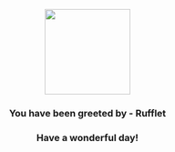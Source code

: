 <p align="center">
    <img src="https://raw.githubusercontent.com/PokeAPI/sprites/master/sprites/pokemon/627.png" width="150" height="150">
</p>
<h3 align="center">You have been greeted by - <b>Rufflet</b></h3>
<h3 align="center">Have a wonderful day!</h3>
